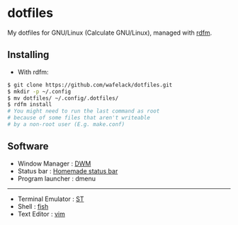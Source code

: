 dotfiles
========

My dotfiles for GNU/Linux (Calculate GNU/Linux), managed with [rdfm](https://github.com/wafelack/rdfm).

Installing
----------

* With rdfm:
```bash
$ git clone https://github.com/wafelack/dotfiles.git
$ mkdir -p ~/.config
$ mv dotfiles/ ~/.config/.dotfiles/
$ rdfm install
# You might need to run the last command as root
# because of some files that aren't writeable
# by a non-root user (E.g. make.conf)
```

Software
--------

- Window Manager   : [DWM](dwm/)
- Status bar       : [Homemade status bar](dwm/status.c)
- Program launcher : dmenu

---

- Terminal Emulator   : [ST](st_config.h)
- Shell               : [fish](fishrc)
- Text Editor         : [vim](vimrc)
